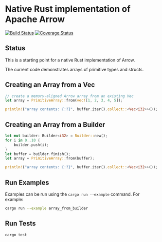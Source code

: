 <!---
  Licensed to the Apache Software Foundation (ASF) under one
  or more contributor license agreements.  See the NOTICE file
  distributed with this work for additional information
  regarding copyright ownership.  The ASF licenses this file
  to you under the Apache License, Version 2.0 (the
  "License"); you may not use this file except in compliance
  with the License.  You may obtain a copy of the License at

    http://www.apache.org/licenses/LICENSE-2.0

  Unless required by applicable law or agreed to in writing,
  software distributed under the License is distributed on an
  "AS IS" BASIS, WITHOUT WARRANTIES OR CONDITIONS OF ANY
  KIND, either express or implied.  See the License for the
  specific language governing permissions and limitations
  under the License.
-->

# Native Rust implementation of Apache Arrow

[![Build Status](https://travis-ci.org/apache/arrow.svg?branch=master)](https://travis-ci.org/apache/arrow)
[![Coverage Status](https://coveralls.io/repos/github/apache/arrow/badge.svg)](https://coveralls.io/github/apache/arrow)

## Status

This is a starting point for a native Rust implementation of Arrow.

The current code demonstrates arrays of primitive types and structs.

## Creating an Array from a Vec

```rust
// create a memory-aligned Arrow array from an existing Vec
let array = PrimitiveArray::from(vec![1, 2, 3, 4, 5]);

println!("array contents: {:?}", buffer.iter().collect::<Vec<i32>>());
```

## Creating an Array from a Builder

```rust
let mut builder: Builder<i32> = Builder::new();
for i in 0..10 {
    builder.push(i);
}
let buffer = builder.finish();
let array = PrimitiveArray::from(buffer);

println!("array contents: {:?}", buffer.iter().collect::<Vec<i32>>());
```

## Run Examples

Examples can be run using the `cargo run --example` command. For example:

```bash
cargo run --example array_from_builder
```

## Run Tests

```bash
cargo test
```
